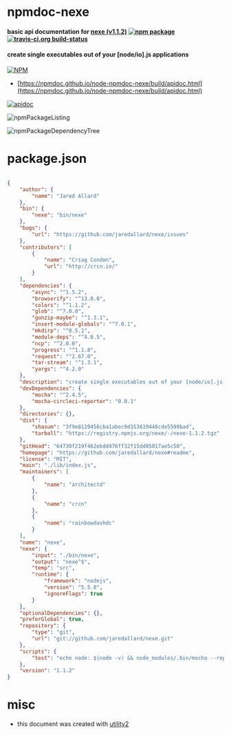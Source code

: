 # npmdoc-nexe

#### basic api documentation for  [nexe (v1.1.2)](https://github.com/jaredallard/nexe#readme)  [![npm package](https://img.shields.io/npm/v/npmdoc-nexe.svg?style=flat-square)](https://www.npmjs.org/package/npmdoc-nexe) [![travis-ci.org build-status](https://api.travis-ci.org/npmdoc/node-npmdoc-nexe.svg)](https://travis-ci.org/npmdoc/node-npmdoc-nexe)

#### create single executables out of your [node/io].js applications

[![NPM](https://nodei.co/npm/nexe.png?downloads=true&downloadRank=true&stars=true)](https://www.npmjs.com/package/nexe)

- [https://npmdoc.github.io/node-npmdoc-nexe/build/apidoc.html](https://npmdoc.github.io/node-npmdoc-nexe/build/apidoc.html)

[![apidoc](https://npmdoc.github.io/node-npmdoc-nexe/build/screenCapture.buildCi.browser.%252Ftmp%252Fbuild%252Fapidoc.html.png)](https://npmdoc.github.io/node-npmdoc-nexe/build/apidoc.html)

![npmPackageListing](https://npmdoc.github.io/node-npmdoc-nexe/build/screenCapture.npmPackageListing.svg)

![npmPackageDependencyTree](https://npmdoc.github.io/node-npmdoc-nexe/build/screenCapture.npmPackageDependencyTree.svg)



# package.json

```json

{
    "author": {
        "name": "Jared Allard"
    },
    "bin": {
        "nexe": "bin/nexe"
    },
    "bugs": {
        "url": "https://github.com/jaredallard/nexe/issues"
    },
    "contributors": [
        {
            "name": "Criag Condon",
            "url": "http://crcn.io/"
        }
    ],
    "dependencies": {
        "async": "^1.5.2",
        "browserify": "^13.0.0",
        "colors": "^1.1.2",
        "glob": "^7.0.0",
        "gunzip-maybe": "^1.3.1",
        "insert-module-globals": "^7.0.1",
        "mkdirp": "^0.5.1",
        "module-deps": "^4.0.5",
        "ncp": "^2.0.0",
        "progress": "^1.1.8",
        "request": "^2.67.0",
        "tar-stream": "^1.3.1",
        "yargs": "^4.2.0"
    },
    "description": "create single executables out of your [node/io].js applications",
    "devDependencies": {
        "mocha": "^2.4.5",
        "mocha-circleci-reporter": "0.0.1"
    },
    "directories": {},
    "dist": {
        "shasum": "3f9e8129456cba1abec9d153619446cde5599bad",
        "tarball": "https://registry.npmjs.org/nexe/-/nexe-1.1.2.tgz"
    },
    "gitHead": "64730f219f462ebdd476ff32f15dd05017ae5c50",
    "homepage": "https://github.com/jaredallard/nexe#readme",
    "license": "MIT",
    "main": "./lib/index.js",
    "maintainers": [
        {
            "name": "architectd"
        },
        {
            "name": "crcn"
        },
        {
            "name": "rainbowdashdc"
        }
    ],
    "name": "nexe",
    "nexe": {
        "input": "./bin/nexe",
        "output": "nexe^$",
        "temp": "src",
        "runtime": {
            "framework": "nodejs",
            "version": "5.5.0",
            "ignoreFlags": true
        }
    },
    "optionalDependencies": {},
    "preferGlobal": true,
    "repository": {
        "type": "git",
        "url": "git://github.com/jaredallard/nexe.git"
    },
    "scripts": {
        "test": "echo node: $(node -v) && node_modules/.bin/mocha --reporter mocha-circleci-reporter test/test.js"
    },
    "version": "1.1.2"
}
```



# misc
- this document was created with [utility2](https://github.com/kaizhu256/node-utility2)
